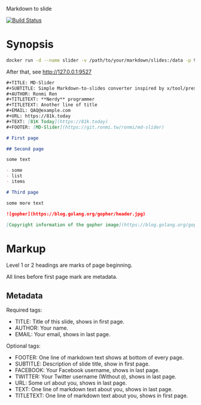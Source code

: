 Markdown to slide

[![Build Status](https://ci.ronmi.tw/api/badges/ronmi/md-slider/status.svg)](https://ci.ronmi.tw/ronmi/md-slider)

# Synopsis

```bash
docker run -d --name slider -v /path/to/your/markdown/slides:/data -p 9527:8000 ronmi/md-slider
```

After that, see http://127.0.0.1:9527

```markdown
#+TITLE: MD-Slider
#+SUBTITLE: Simple Markdown-to-slides converter inspired by x/tool/present
#+AUTHOR: Ronmi Ren
#+TITLETEXT: **Nerdy** programmer
#+TITLETEXT: Another line of title
#+EMAIL: QAQ@example.com
#+URL: https://81k.today
#+TEXT: [81K Today](https://81k.today)
#+FOOTER: [MD-Slider](https://git.ronmi.tw/ronmi/md-slider)

# First page

## Second page

some text

- some
- list
- items

# Third page

some more text

![gopher](https://blog.golang.org/gopher/header.jpg)

[Copyright information of the gopher image](https://blog.golang.org/gopher)
```

# Markup

Level 1 or 2 headings are marks of page beginning.

All lines before first page mark are metadata.

## Metadata

Required tags:

- TITLE: Title of this slide, shows in first page.
- AUTHOR: Your name.
- EMAIL: Your email, shows in last page.

Optional tags:

- FOOTER: One line of markdown text shows at bottom of every page.
- SUBTITLE: Description of slide title, show in first page.
- FACEBOOK: Your Facebook username, shows in last page.
- TWITTER: Your Twitter username (Without `@`), shows in last page.
- URL: Some url about you, shows in last page.
- TEXT: One line of markdown text about you, shows in last page.
- TITLETEXT: One line of markdown text about you, shows in first page.
